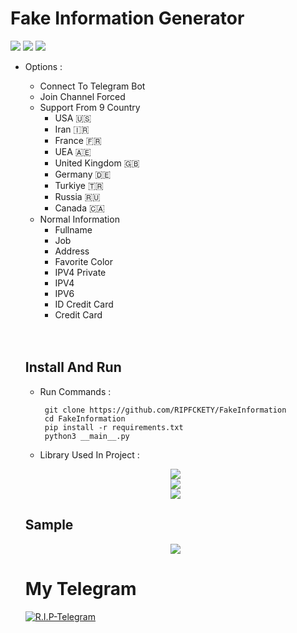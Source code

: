 # Fake Information Generator
<a href="https://pypi.org/project/Pyrogram/"><img src="https://img.shields.io/badge/Pyrogram-2.0.106-orange" ></a>
  <a href="https://pypi.org/project/Faker/"><img src="https://img.shields.io/badge/Faker-18.10.1-red" ></a>
<a href="https://pypi.org/project/TgCrypto/"><img src="https://img.shields.io/badge/TgCrypto-1.2.5-blue" ></a>
<ul>
  <li>Options :</li>
    <ul>
      <li>Connect To Telegram Bot
      <li>Join Channel Forced
      <li>Support From 9 Country
         <ul>
         <li>USA 🇺🇸
         <li>Iran 🇮🇷
         <li>France 🇫🇷
         <li>UEA 🇦🇪 
         <li>United Kingdom 🇬🇧
         <li>Germany 🇩🇪
         <li>Turkiye 🇹🇷
         <li>Russia 🇷🇺
         <li>Canada 🇨🇦
         </ul>
      <li>Normal Information
         <ul>
         <li>Fullname
         <li>Job
         <li>Address
         <li>Favorite Color
         <li>IPV4 Private
         <li>IPV4
         <li>IPV6
         <li>ID Credit Card 
         <li>Credit Card 
         </ul>
</ul>
<br>
<br>

## Install And Run
  * Run Commands :    
  
         git clone https://github.com/RIPFCKETY/FakeInformation
         cd FakeInformation
         pip install -r requirements.txt
         python3 __main__.py

  * Library Used In Project :

  <p align="center">
  <a href="https://pypi.org/project/Pyrogram/"><img src="https://img.shields.io/badge/Pyrogram-2.0.106-orange" ></a>
<br>
  <a href="https://pypi.org/project/Faker/"><img src="https://img.shields.io/badge/Faker-18.10.1-red" ></a>
<br>
<a href="https://pypi.org/project/TgCrypto/"><img src="https://img.shields.io/badge/TgCrypto-1.2.5-blue" ></a>
<br>
  </p>

## Sample
<p align="center"><img src="https://i.imgur.com/vNHsKiW.png"></p>

# My Telegram
<a href="https://t.me/RIP_PROJECTS/"><img alt="R.I.P-Telegram" src="https://img.shields.io/badge/R.I.P-Telegram-blue" ></a>
